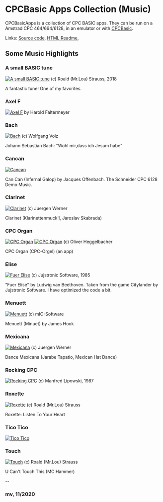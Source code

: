 # CPCBasic Apps Collection (Music)

CPCBasicApps is a collection of CPC BASIC apps.
They can be run on a Amstrad CPC 464/664/6128, in an emulator or with
[CPCBasic](https://benchmarko.github.io/CPCBasic/cpcbasic.html).

Links:
[Source code](https://github.com/benchmarko/CPCBasicApps/),
[HTML Readme](https://github.com/benchmarko/CPCBasicApps/#readme),

## Some Music Highlights

### A small BASIC tune

[![A small BASIC tune](../../img/asbtune.png)](https://benchmarko.github.io/CPCBasic/cpcbasic.html?database=apps&example=music/asbtune) (c) Roald (Mr.Lou) Strauss, 2018

A fantastic tune! One of my favorites.

### Axel F

[![Axel F](/img/axelf.png)](https://benchmarko.github.io/CPCBasic/cpcbasic.html?database=apps&example=music/axelf) by Harold Faltermeyer

### Bach

[![Bach](../../img/bach.png)](https://benchmarko.github.io/CPCBasic/cpcbasic.html?database=apps&example=music/bach) (c) Wolfgang Volz

Johann Sebastian Bach: "Wohl mir,dass ich Jesum habe"

### Cancan

[![Cancan](../../img/cancan.png)](https://benchmarko.github.io/CPCBasic/cpcbasic.html?database=apps&example=music/cancan)

Can Can (Infernal Galop) by Jacques Offenbach.
The Schneider CPC 6128 Demo Music.

### Clarinet

[![Clarinet](../../img/clarinet.png)](https://benchmarko.github.io/CPCBasic/cpcbasic.html?database=apps&example=music/clarinet) (c) Juergen Werner

Clarinet (Klarinettenmuck'l, Jaroslav Skabrada)

### CPC Organ

[![CPC Organ](../../img/cpcorgan.png)](https://benchmarko.github.io/CPCBasic/cpcbasic.html?database=apps&example=music/cpcorgan)
[![CPC Organ](../../img/cpcorgan2.png)](https://benchmarko.github.io/CPCBasic/cpcbasic.html?database=apps&example=music/cpcorgan) (c) Oliver Heggelbacher

CPC Organ (CPC-Orgel) (an app)

### Elise

[![Fuer Elise](../../img/elise.png)](https://benchmarko.github.io/CPCBasic/cpcbasic.html?database=apps&example=music/elise) (c) Jujstronic Software, 1985

"Fuer Elise" by Ludwig van Beethoven. Taken from the game Citylander by Jujstronic Software. I have optimized the code a bit.

### Menuett

[![Menuett](../../img/menuett.png)](https://benchmarko.github.io/CPCBasic/cpcbasic.html?database=apps&example=music/menuett) (c) mIC-Software

Menuett (Minuet) by James Hook

### Mexicana

[![Mexicana](../../img/mexicana.png)](https://benchmarko.github.io/CPCBasic/cpcbasic.html?database=apps&example=music/mexicana) (c) Juergen Werner

Dance Mexicana (Jarabe Tapatio, Mexican Hat Dance)

### Rocking CPC

[![Rocking CPC](../../img/rocking.png)](https://benchmarko.github.io/CPCBasic/cpcbasic.html?database=apps&example=music/rocking) (c) Manfred Lipowski, 1987

### Roxette

[![Roxette](../../img/roxette.png)](https://benchmarko.github.io/CPCBasic/cpcbasic.html?database=apps&example=music/roxette) (c) Roald (Mr.Lou) Strauss

Roxette: Listen To Your Heart

### Tico Tico

[![Tico Tico](../../img/ticotico.png)](https://benchmarko.github.io/CPCBasic/cpcbasic.html?database=apps&example=music/ticotico)

### Touch

[![Touch](../../img/touch.png)](https://benchmarko.github.io/CPCBasic/cpcbasic.html?database=apps&example=music/touch) (c) Roald (Mr.Lou) Strauss

U Can't Touch This (MC Hammer)

--

### **mv, 11/2020**
